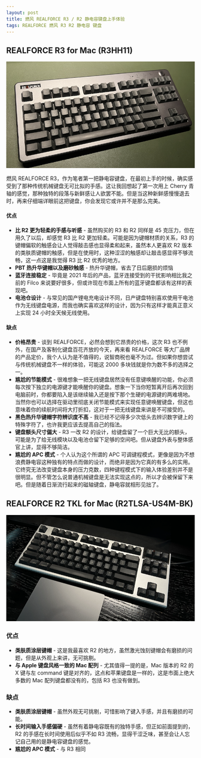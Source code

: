 ```yaml
---
layout: post
title: 燃风 REALFORCE R3 / R2 静电容键盘上手体验
tags: REALFORCE 燃风 R3 R2 静电容 键盘
---
```


## REALFORCE R3 for Mac (R3HH11)

![REALFORCE R3 for Mac](/public/images/realforce_r3_for_mac.png "REALFORCE R3 for Mac")

燃风 REALFORCE R3，作为笔者第一把静电容键盘，在最初上手的时候，确实感受到了那种传统机械键盘无可比拟的手感。这让我回想起了第一次用上 Cherry 青轴的感觉，那种独特的段落与新鲜感让人欲罢不能。但是当这种新鲜感慢慢退去时，再来仔细端详眼前这把键盘，你会发现它或许并不是那么完美。

#### 优点

* **比 R2 更为轻柔的手感与听感** - 虽然购买的 R3 和 R2 同样是 45 克压力，但在用久了以后，却感觉 R3 比 R2 更加轻柔。可能是因为键帽材质的关系，R3 的键帽偏软的触感会让人觉得敲击感也显得柔和起来，虽然本人更喜欢 R2 版本的类肤质键帽的触感，但是在使用时，这种涩涩的触感却让敲击感显得不够流畅，这一点这是我觉得 R3 比 R2 优秀的地方。
* **PBT 热升华键帽以及磨砂触感** - 热升华键帽，省去了日后磨损的烦恼
* **蓝牙连接稳定** - 毕竟是 2021 年后的产品，蓝牙连接受到的干扰影响相比我之前的 Filco 来说要好很多，但或许现在市面上所有的蓝牙键盘都该有这样的表现吧。
* **电池仓设计** - 与常见的国产锂电充电设计不同，日产键盘特别喜欢使用干电池作为无线键盘电源，而我也确实喜欢这样的设计，因为只有这样才能真正意义上实现 24 小时全天候无线使用。

#### 缺点

* **价格昂贵** - 谈到 REALFORCE，必然会想到它昂贵的价格，这次 R3 也不例外，在国产及客制化键盘百花齐放的今天，再来看 REALFORCE 等大厂品牌的产品定价，我个人认为是不值得的，说智商税也毫不为过。但如果你想尝试与传统机械键盘不一样的体验，可能这 2000 多块钱就是你为数不多的选择之一。
* **尴尬的节能模式** - 很难想象一把无线键盘居然没有任意键唤醒的功能，你必须每次按下独立的电源键才能唤醒你的键盘。想象一下当你短暂离开后再次回到电脑前时，你都要陷入是该继续输入还是按下那个生硬的电源键的两难境地。当然你也可以选择在驱动里彻底关闭节能模式来实现任意键唤醒键盘，但这也意味着你的续航时间将大打折扣，这对于一把无线键盘来讲是不可接受的。
* **黑色热升华键帽字符辨识度不高** - 我已经不记得多少次低头去辨识数字键上的特殊字符了，也许我更应该去提高自己的指法。
* **键盘额头尺寸偏大** - R3 一改 R2 的设计，给键盘留了一个巨大无比的额头，可能是为了给无线模块以及电池仓留下足够的空间吧。但从键盘外表与整体感官上讲，显得不够简洁。
* **尴尬的 APC 模式** - 个人认为这个所谓的 APC 可调键程模式，更像是因为不想浪费静电容这种独有的特点而做的设计，而绝非是因为它真的有多么的实用。它终究无法改变键盘本身的压力克数，四种键程模式下的输入体验差别并不是很明显。但不管怎么说普通机械键盘是无法实现这点的，所以才会被保留下来吧。但是随着日渐流行起来的磁轴键盘，静电容就相形见拙了。

## REALFORCE R2 TKL for Mac (R2TLSA-US4M-BK)

![REALFORCE R2 TKL for Mac](/public/images/realforce_r2_for_mac.png "REALFORCE R2 TKL for Mac")

### 优点

* **类肤质涂层键帽** - 这是我最喜欢 R2 的地方，虽然激光蚀刻键帽会有磨损的问题，但是从外观上来讲，无可挑剔。
* **与 Apple 键盘风格一致的 Mac 配列** - 尤其值得一提的是，Mac 版本的 R2 的 X 键与左 command 键是对齐的，这点和苹果键盘是一样的，这是市面上绝大多数的 Mac 配列键盘都没有的，包括 R3 也没有做到。

### 缺点

* **类肤质涂层键帽** - 虽然外观无可挑剔，可惜影响了键入手感，并且有磨损的可能。
* **长时间输入手感偏硬** - 虽然有着静电容既有的独特手感，但正如前面提到的，R2 的手感在长时间使用后似乎不如 R3 流畅，显得干涩乏味，甚至会让人忘记自己用的是静电容键盘的感觉。
* **尴尬的 APC 模式** - 与 R3 相同

